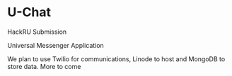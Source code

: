 # U-Chat
HackRU Submission

Universal Messenger Application

We plan to use Twilio for communications, Linode to host and MongoDB to store data.
More to come

